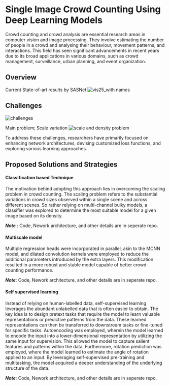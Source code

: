 
# Single Image Crowd Counting Using Deep Learning Models

Crowd counting and crowd analysis are essential research areas in computer vision and image processing. They involve estimating the number of people in a crowd and analysing their behaviour, movement patterns, and interactions. This field has seen significant advancements in recent years due to its broad applications in various domains, such as crowd management, surveillance, urban planning, and event organization.


## Overview
Current State-of-art results by SASNet
![vis25_with names](https://github.com/Pshubham1012/Crowd-counting-from-single-image-using-deep-learning-models/assets/124425044/b5008bb2-51c0-42ad-ae7f-685b7dd6ffe7)
## Challenges
![challenges](https://github.com/Pshubham1012/Crowd-counting-from-single-image-using-deep-learning-models/assets/124425044/03556f43-3a35-4002-8b65-8f2a508683a1)

Main problem; Scale variation
![scale and density problem](https://github.com/Pshubham1012/Crowd-counting-from-single-image-using-deep-learning-models/assets/124425044/5e54661c-672e-4a44-804e-dd03f7b7dd9b)

To address these challenges, researchers have primarily focused on enhancing network architectures, devising customized loss functions, and exploring various learning approaches.
## Proposed Solutions and Strategies
#### Classification based Technique
The motivation behind adopting this approach lies in overcoming the scaling problem in crowd counting. The scaling problem refers to the substantial variations in crowd sizes observed within a single scene and across different scenes.
So rather relying on multi-channel bulky models, a classifier was explored to determine the most suitable model for a given image based on its density.

***Note*** : Code, Nework architecture, and other details are in seperate repo.

#### Multiscale model
Multiple regression heads were incorporated in parallel, akin to the MCNN model, and dilated convolution kernels were employed to reduce the additional parameters introduced by the extra layers. This modification resulted in a more robust and stable model capable of better crowd-counting performance.

***Note***: Code, Nework architecture, and other details are in seperate repo.

#### Self supervised learning
Instead of relying on human-labelled data, self-supervised learning leverages the abundant unlabelled data that is often easier to obtain. The key idea is to design pretext tasks that require the model to learn valuable representations or predictive patterns from the data. These learned representations can then be transferred to downstream tasks or fine-tuned for specific tasks.
Autoencoding was employed, wherein the model learned to encode the input into a lower-dimensional representation by utilizing the same input for supervision. This allowed the model to capture salient features and patterns within the data. Furthermore, rotation prediction was employed, where the model learned to estimate the angle of rotation applied to an input. By leveraging self-supervised pre-training and multitasking, the model acquired a deeper understanding of the underlying structure of the data.

***Note***: Code, Nework architecture, and other details are in seperate repo.